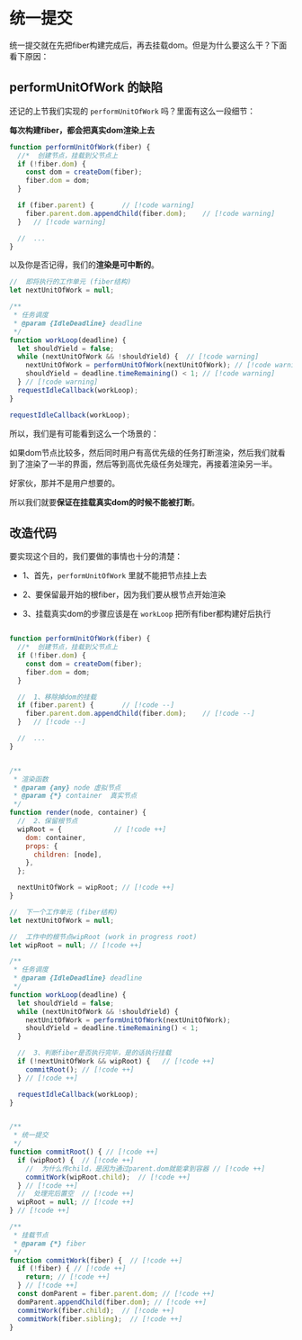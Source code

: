 # 统一提交

统一提交就在先把fiber构建完成后，再去挂载dom。但是为什么要这么干？下面看下原因：


## performUnitOfWork 的缺陷

还记的上节我们实现的 `performUnitOfWork` 吗？里面有这么一段细节：

**每次构建fiber，都会把真实dom渲染上去**

```js
function performUnitOfWork(fiber) {
  //*  创建节点，挂载到父节点上
  if (!fiber.dom) {
    const dom = createDom(fiber);
    fiber.dom = dom;
  }

  if (fiber.parent) {       // [!code warning]
    fiber.parent.dom.appendChild(fiber.dom);    // [!code warning]
  }   // [!code warning]

  //  ...
}
```

以及你是否记得，我们的**渲染是可中断的**。

```js
//  即将执行的工作单元 (fiber结构)
let nextUnitOfWork = null;

/**
 * 任务调度
 * @param {IdleDeadline} deadline
 */
function workLoop(deadline) {
  let shouldYield = false;
  while (nextUnitOfWork && !shouldYield) {  // [!code warning]
    nextUnitOfWork = performUnitOfWork(nextUnitOfWork); // [!code warning]
    shouldYield = deadline.timeRemaining() < 1; // [!code warning]
  } // [!code warning]
  requestIdleCallback(workLoop);
}

requestIdleCallback(workLoop);
```

所以，我们是有可能看到这么一个场景的：

如果dom节点比较多，然后同时用户有高优先级的任务打断渲染，然后我们就看到了渲染了一半的界面，然后等到高优先级任务处理完，再接着渲染另一半。

好家伙，那并不是用户想要的。

所以我们就要**保证在挂载真实dom的时候不能被打断**。

## 改造代码

要实现这个目的，我们要做的事情也十分的清楚：

- 1、首先，`performUnitOfWork` 里就不能把节点挂上去

- 2、要保留最开始的根fiber，因为我们要从根节点开始渲染

- 3、挂载真实dom的步骤应该是在 `workLoop` 把所有fiber都构建好后执行

```js

function performUnitOfWork(fiber) {
  //*  创建节点，挂载到父节点上
  if (!fiber.dom) {
    const dom = createDom(fiber);
    fiber.dom = dom;
  }

  //  1、移除掉dom的挂载
  if (fiber.parent) {       // [!code --]
    fiber.parent.dom.appendChild(fiber.dom);    // [!code --]
  }   // [!code --]

  //  ...
}


/**
 * 渲染函数
 * @param {any} node 虚拟节点
 * @param {*} container  真实节点
 */
function render(node, container) {
  //  2、保留根节点
  wipRoot = {             // [!code ++]
    dom: container,
    props: {
      children: [node],
    },
  };

  nextUnitOfWork = wipRoot; // [!code ++]
}

//  下一个工作单元 (fiber结构)
let nextUnitOfWork = null;

//  工作中的根节点wipRoot (work in progress root)
let wipRoot = null; // [!code ++]

/**
 * 任务调度
 * @param {IdleDeadline} deadline
 */
function workLoop(deadline) {
  let shouldYield = false;
  while (nextUnitOfWork && !shouldYield) {
    nextUnitOfWork = performUnitOfWork(nextUnitOfWork);
    shouldYield = deadline.timeRemaining() < 1;
  }

  //  3、判断fiber是否执行完毕，是的话执行挂载
  if (!nextUnitOfWork && wipRoot) {   // [!code ++]
    commitRoot(); // [!code ++]
  } // [!code ++]

  requestIdleCallback(workLoop);
}


/**
 * 统一提交
 */
function commitRoot() { // [!code ++]
  if (wipRoot) {  // [!code ++]
    //  为什么传child，是因为通过parent.dom就能拿到容器 // [!code ++]
    commitWork(wipRoot.child);  // [!code ++]
  } // [!code ++]
  //  处理完后置空  // [!code ++]
  wipRoot = null; // [!code ++]
} // [!code ++]

/**
 * 挂载节点
 * @param {*} fiber
 */
function commitWork(fiber) {  // [!code ++]
  if (!fiber) { // [!code ++]
    return; // [!code ++]
  } // [!code ++]
  const domParent = fiber.parent.dom; // [!code ++]
  domParent.appendChild(fiber.dom); // [!code ++]
  commitWork(fiber.child);  // [!code ++]
  commitWork(fiber.sibling);  // [!code ++]
}

```
